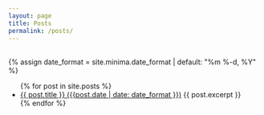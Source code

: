 ```yaml
---
layout: page
title: Posts
permalink: /posts/
---
```


<br>

<div class="post">
{% assign date_format = site.minima.date_format | default: "%m %-d, %Y" %}
<ul>
  {% for post in site.posts %}
    <li>    
      <a class="post-list" href="{{ post.url }}">{{ post.title }} ({{post.date | date: date_format }})</a>
       {{ post.excerpt }}
    </li>
  {% endfor %}
</ul>
</div>

